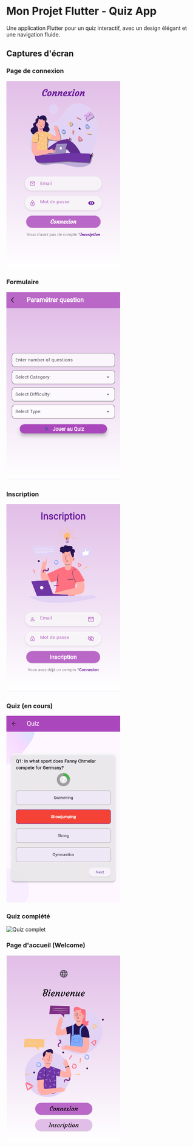 # Mon Projet Flutter - Quiz App

Une application Flutter pour un quiz interactif, avec un design élégant et une navigation fluide.

## Captures d'écran

### Page de connexion
<img src="screenshots/connexion.png" alt="Connexion" width="300">

### Formulaire
<img src="screenshots/formulaire.png" alt="Formulaire" width="300">

### Inscription
<img src="screenshots/inscription.png" alt="Inscription" width="300">

### Quiz (en cours)
<img src="screenshots/quiz.png" alt="Quiz" width="300">

### Quiz complété
<img src="screenshots/quiz_complete.png" alt="Quiz complet" width="300">

### Page d'accueil (Welcome)
<img src="screenshots/welcome.png" alt="Welcome" width="300">
